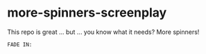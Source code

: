 # more-spinners-screenplay
This repo is great ... but ... you know what it needs? More spinners!

```
FADE IN:



```
